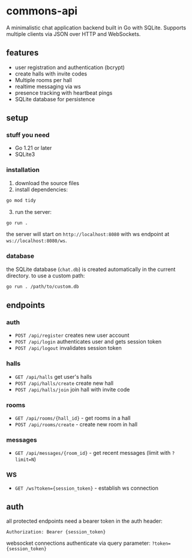 # commons-api

A minimalistic chat application backend built in Go with SQLite. Supports multiple clients via JSON over HTTP and WebSockets.

## features

- user registration and authentication (bcrypt)
- create halls with invite codes
- Multiple rooms per hall
- realtime messaging via ws
- presence tracking with heartbeat pings
- SQLite database for persistence

## setup

### stuff you need

- Go 1.21 or later
- SQLite3

### installation

1. download the source files
2. install dependencies:

```bash
go mod tidy
```

3. run the server:

```bash
go run .
```

the server will start on `http://localhost:8080` with ws endpoint at `ws://localhost:8080/ws`.

### database

the SQLite database (`chat.db`) is created automatically in the current directory. to use a custom path:

```bash
go run . /path/to/custom.db
```

## endpoints

### auth

- `POST /api/register` creates new user account
- `POST /api/login` authenticates user and gets session token
- `POST /api/logout` invalidates session token

### halls

- `GET /api/halls` get user's halls
- `POST /api/halls/create` create new hall
- `POST /api/halls/join` join hall with invite code

### rooms

- `GET /api/rooms/{hall_id}` - get rooms in a hall
- `POST /api/rooms/create` - create new room in hall

### messages

- `GET /api/messages/{room_id}` - get recent messages (limit with `?limit=N`)

### WS

- `GET /ws?token={session_token}` - establish ws connection

## auth

all protected endpoints need a bearer token in the auth header:

```
Authorization: Bearer {session_token}
```

websocket connections authenticate via query parameter: `?token={session_token}`
